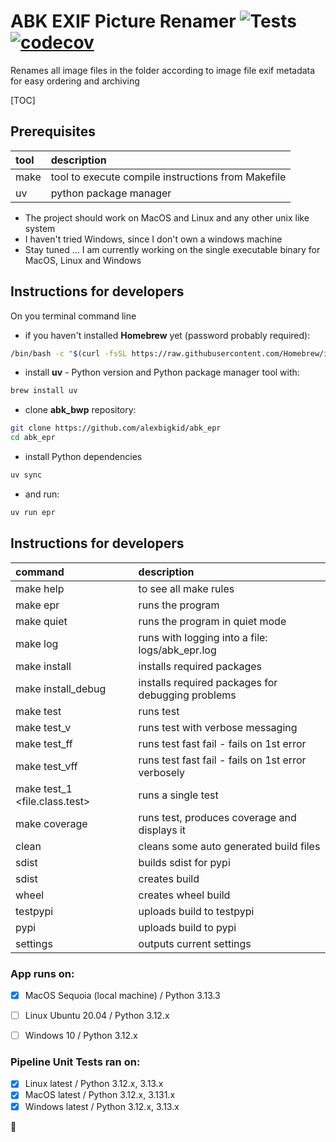 # ABK EXIF Picture Renamer ![Tests](https://github.com/alexbigkid/abk_epr/actions/workflows/pipeline.yml/badge.svg) [![codecov](https://codecov.io/gh/alexbigkid/abk_epr/branch/master/graph/badge.svg)](https://codecov.io/gh/alexbigkid/abk_epr)
Renames all image files in the folder according to image file exif metadata for easy ordering and archiving

[TOC]


## Prerequisites

| tool | description                                        |
| :--- | :------------------------------------------------- |
| make | tool to execute compile instructions from Makefile |
| uv   | python package manager                             |

- The project should work on MacOS and Linux and any other unix like system
- I haven't tried Windows, since I don't own a windows machine
- Stay tuned ... I am currently working on the single executable binary for MacOS, Linux and Windows


## Instructions for developers

On you terminal command line
- if you haven't installed <b>Homebrew</b> yet (password probably required):
```bash
/bin/bash -c "$(curl -fsSL https://raw.githubusercontent.com/Homebrew/install/HEAD/install.sh)"
```
- install <b>uv</b> - Python version and Python package manager tool with:
```bash
brew install uv
```
- clone <b>abk_bwp</b> repository:
```bash
git clone https://github.com/alexbigkid/abk_epr
cd abk_epr
```
- install Python dependencies
```bash
uv sync
```
- and run:
```bash
uv run epr
```


## Instructions for developers

| command                       | description                                        |
| :---------------------------- | :------------------------------------------------- |
| make help                     | to see all make rules                              |
| make epr                      | runs the program                                   |
| make quiet                    | runs the program in quiet mode                     |
| make log                      | runs with logging into a file: logs/abk_epr.log    |
| make install                  | installs required packages                         |
| make install_debug            | installs required packages for debugging problems  |
| make test                     | runs test                                          |
| make test_v                   | runs test with verbose messaging                   |
| make test_ff                  | runs test fast fail - fails on 1st error           |
| make test_vff                 | runs test fast fail - fails on 1st error verbosely |
| make test_1 <file.class.test> | runs a single test                                 |
| make coverage                 | runs test, produces coverage and displays it       |
| clean                         | cleans some auto generated build files             |
| sdist                         | builds sdist for pypi                              |
| sdist                         | creates build                                      |
| wheel                         | creates wheel build                                |
| testpypi                      | uploads build to testpypi                          |
| pypi                          | uploads build to pypi                              |
| settings                      | outputs current settings                           |


### App runs on:
- [x] MacOS Sequoia (local machine) / Python 3.13.3
- [ ] Linux Ubuntu 20.04  / Python 3.12.x
- [ ] Windows 10 / Python 3.12.x


### Pipeline Unit Tests ran on:
- [x] Linux latest / Python 3.12.x, 3.13.x
- [x] MacOS latest / Python 3.12.x, 3.131.x
- [x] Windows latest / Python 3.12.x, 3.13.x

:checkered_flag:
